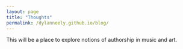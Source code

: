 ```yaml
---
layout: page
title: "Thoughts"
permalink: /dylanneely.github.io/blog/
---
```


This will be a place to explore notions of authorship in music and art.
